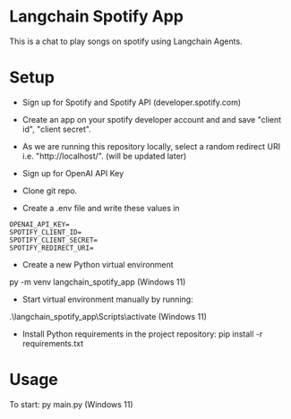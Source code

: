 # Langchain Spotify App

This is a chat to play songs on spotify using Langchain Agents.

# Setup
- Sign up for Spotify and Spotify API (developer.spotify.com)

- Create an app on your spotify developer account and and save "client id", "client secret".

- As we are running this repository locally, select a random redirect URI i.e. "http://localhost/". (will be updated later)

- Sign up for OpenAI API Key

- Clone git repo.

- Create a .env file and write these values in

```
OPENAI_API_KEY=
SPOTIFY_CLIENT_ID=
SPOTIFY_CLIENT_SECRET=
SPOTIFY_REDIRECT_URI=
```

- Create a new Python virtual environment

py -m venv langchain_spotify_app (Windows 11)

- Start virtual environment manually by running:

.\langchain_spotify_app\Scripts\activate (Windows 11)

- Install Python requirements in the project repository: pip install -r requirements.txt

# Usage
To start: py main.py (Windows 11)
